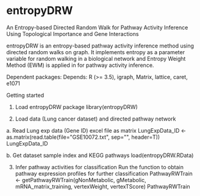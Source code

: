 # entropyDRW
An Entropy-based Directed Random Walk for Pathway Activity Inference Using Topological Importance and Gene Interactions

entropyDRW is an entropy-based pathway activity inference method using directed random walks on graph. It implements entropy as a parameter variable for random walking in a biological network and Entropy Weight Method (EWM) is applied in for pathway activity inference.  

Dependent packages: Depends: R (>= 3.5), igraph, Matrix, lattice, caret, e1071 

Getting started

1. Load entropyDRW package
library(entropyDRW)

2. Load data (Lung cancer dataset) and directed pathway network

  a. Read Lung exp data (Gene ID) excel file as matrix
     LungExpData_ID <- as.matrix(read.table(file="GSE10072.txt", sep="", header=T))
     LungExpData_ID

  b. Get dataset sample index and KEGG pathways
     load(entropyDRW.RData)

3. Infer pathway activities for classification
Run the function to obtain pathway expression profiles for further classification
PathwayRWTrain <- getPathwayRWTrain(gNonMetabolic, gMetabolic, mRNA_matrix_training, vertexWeight, vertexTScore)
PathwayRWTrain
